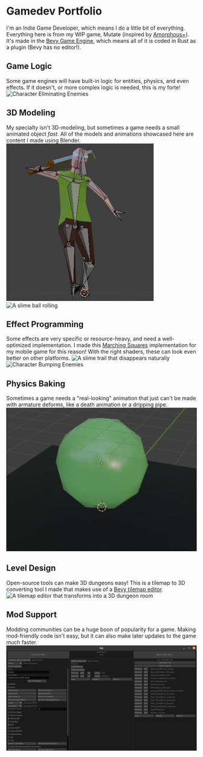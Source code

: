 # Gamedev Portfolio
I'm an Indie Game Developer, which means I do a little bit of everything.
Everything here is from my WIP game, Mutate (inspired by [Amorphous+](<https://www.kongregate.com/games/innocuousgames/amorphous>)).
It's made in the [Bevy Game Engine](<https://bevyengine.org/>), which means all of it is coded in Rust as a plugin (Bevy has no editor!).

## Game Logic
Some game engines will have built-in logic for entities, physics, and even effects.
If it doesn't, or more complex logic is needed, this is my forte!
![Character Eliminating Enemies](https://raw.githubusercontent.com/k-specht/k-specht.github.io/main/assets/img/Logic_compressed.gif)

## 3D Modeling
My specialty isn't 3D-modeling, but sometimes a game needs a small animated object *fast*.
All of the models and animations showcased here are content I made using Blender.
![A simple humanoid armature pose](https://raw.githubusercontent.com/k-specht/k-specht.github.io/main/assets/img/3D_Modeling_and_Posing.png)
![A slime ball rolling](https://raw.githubusercontent.com/k-specht/k-specht.github.io/main/assets/img/Rigging_Animation.gif)

## Effect Programming
Some effects are very specific or resource-heavy, and need a well-optimized implementation.
I made this [Marching Squares](<https://en.wikipedia.org/wiki/Marching_squares>) implementation for my mobile game for this reason!
With the right shaders, these can look even better on other platforms.
![A slime trail that disappears naturally](https://raw.githubusercontent.com/k-specht/k-specht.github.io/main/assets/img/Effects_compressed.gif)
![Character Bumping Enemies](https://raw.githubusercontent.com/k-specht/k-specht.github.io/main/assets/img/Game_AI.gif)

## Physics Baking
Sometimes a game needs a "real-looking" animation that just can't be made with armature deforms, like a death animation or a dripping pipe.
![A slime jiggle physics simulation](https://raw.githubusercontent.com/k-specht/k-specht.github.io/main/assets/img/Physics_Baking.gif)

## Level Design
Open-source tools can make 3D dungeons easy!
This is a tilemap to 3D converting tool I made that makes use of a [Bevy tilemap editor](<https://github.com/StarArawn/bevy_ecs_tilemap>).
![A tilemap editor that transforms into a 3D dungeon room](https://raw.githubusercontent.com/k-specht/k-specht.github.io/main/assets/img/Level_Editing.gif)

## Mod Support
Modding communities can be a huge boon of popularity for a game.
Making mod-friendly code isn't easy, but it can also make later updates to the game much faster.
![An asset editor with a lot of buttons](https://raw.githubusercontent.com/k-specht/k-specht.github.io/main/assets/img/Mod_Support.png)
